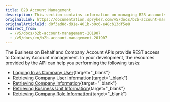 ```yaml
---
title: B2B Account Management
description: This section contains information on managing B2B accounts with the help of Spryker REST APIs.
originalLink: https://documentation.spryker.com/v5/docs/b2b-account-management-201907
originalArticleId: d0f3ad8d-d91e-401b-b0c6-e48cb13df5e8
redirect_from:
  - /v5/docs/b2b-account-management-201907
  - /v5/docs/en/b2b-account-management-201907
---
```


The Business on Behalf and Company Account APIs provide REST access to Company Account management. In your development, the resources provided by the API can help you performing the following tasks:
* [Logging In as Company User](/docs/scos/dev/glue-api-guides/202005.0/b2b-account-management/logging-in-as-company-user.html){target="_blank"}
* [Retrieving Company User Information](/docs/scos/dev/glue-api-guides/202005.0/b2b-account-management/retrieving-company-user-information.html){target="_blank"}
* [Retrieving Company Information](/docs/scos/dev/glue-api-guides/202005.0/b2b-account-management/retrieving-company-information.html){target="_blank"}
* [Retrieving Business Unit Information](/docs/scos/dev/glue-api-guides/202005.0/b2b-account-management/retrieving-business-unit-information.html){target="_blank"}
* [Retrieving Company Role Information](/docs/scos/dev/glue-api-guides/202005.0/b2b-account-management/retrieving-company-role-information.html){target="_blank"}
